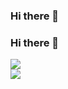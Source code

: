 ### Hi there 👋

<!--
**pinoOgni/pinoOgni** is a ✨ _special_ ✨ repository because its `README.md` (this file) appears on your GitHub profile.

Here are some ideas to get you started:

- 🔭 I’m currently working on ...
- 🌱 I’m currently learning ...
- 👯 I’m looking to collaborate on ...
- 🤔 I’m looking for help with ...
- 💬 Ask me about ...
- 📫 How to reach me: ...
- 😄 Pronouns: ...
- ⚡ Fun fact: ...
-->


### Hi there 👋

<img src="https://github-readme-stats.vercel.app/api?username=pinoOgni&count_private=true&theme=default&show_icons=true"></img><br>
<img src="https://github-readme-stats.vercel.app/api/top-langs/?username=pinoOgni"></img>
